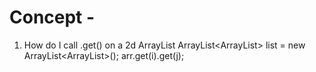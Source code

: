 # Concept -
1. How do I call .get() on a 2d ArrayList
    ArrayList<ArrayList<String>> list = new ArrayList<ArrayList<String>>();
    arr.get(i).get(j);
  
 
  
